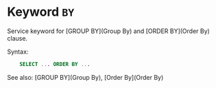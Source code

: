 # Keyword `BY`

Service keyword for [GROUP BY](Group By) and [ORDER BY](Order By) clause.

Syntax:
```sql
    SELECT ... ORDER BY ...
```

See also: [GROUP BY](Group By), [Order By](Order By)